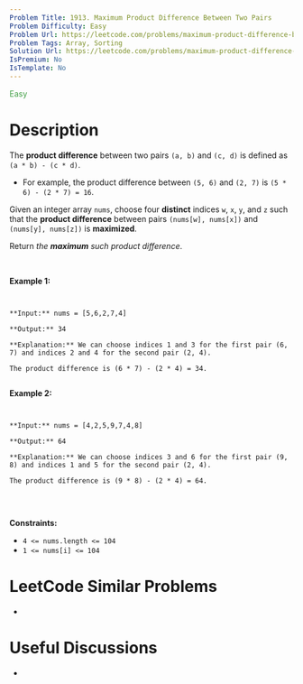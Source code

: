 ```yaml
---
Problem Title: 1913. Maximum Product Difference Between Two Pairs
Problem Difficulty: Easy
Problem Url: https://leetcode.com/problems/maximum-product-difference-between-two-pairs/
Problem Tags: Array, Sorting
Solution Url: https://leetcode.com/problems/maximum-product-difference-between-two-pairs/solution/
IsPremium: No
IsTemplate: No
---
```


<span style="color: rgb(67, 160, 71);">Easy</span>

# Description

The **product difference** between two pairs `(a, b)` and `(c, d)` is defined as `(a * b) - (c * d)`.


* For example, the product difference between `(5, 6)` and `(2, 7)` is `(5 * 6) - (2 * 7) = 16`.


Given an integer array `nums`, choose four **distinct** indices `w`, `x`, `y`, and `z` such that the **product difference** between pairs `(nums[w], nums[x])` and `(nums[y], nums[z])` is **maximized**.


Return *the **maximum** such product difference*.


 


**Example 1:**



```

**Input:** nums = [5,6,2,7,4]
**Output:** 34
**Explanation:** We can choose indices 1 and 3 for the first pair (6, 7) and indices 2 and 4 for the second pair (2, 4).
The product difference is (6 * 7) - (2 * 4) = 34.

```

**Example 2:**



```

**Input:** nums = [4,2,5,9,7,4,8]
**Output:** 64
**Explanation:** We can choose indices 3 and 6 for the first pair (9, 8) and indices 1 and 5 for the second pair (2, 4).
The product difference is (9 * 8) - (2 * 4) = 64.

```

 


**Constraints:**


* `4 <= nums.length <= 104`
* `1 <= nums[i] <= 104`


# LeetCode Similar Problems

- []()

# Useful Discussions

- []()
